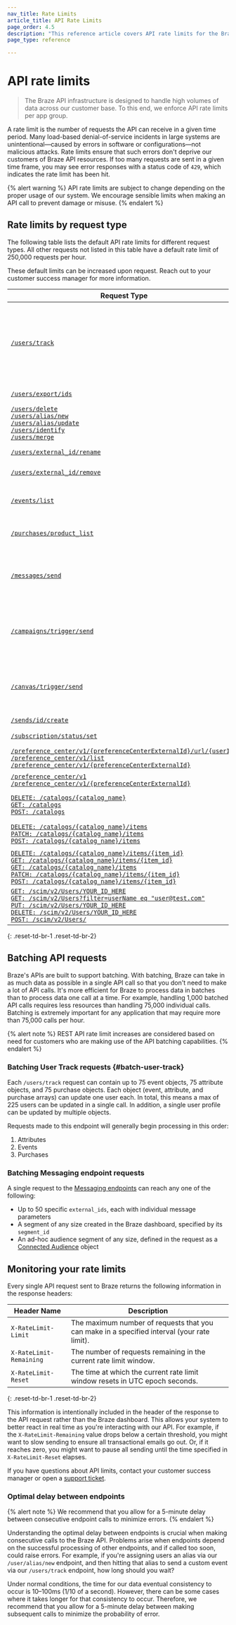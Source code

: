 ```yaml
---
nav_title: Rate Limits
article_title: API Rate Limits
page_order: 4.5
description: "This reference article covers API rate limits for the Braze API infrastructure."
page_type: reference

---
```


# API rate limits

> The Braze API infrastructure is designed to handle high volumes of data across our customer base. To this end, we enforce API rate limits per app group. 

A rate limit is the number of requests the API can receive in a given time period. Many load-based denial-of-service incidents in large systems are unintentional—caused by errors in software or configurations—not malicious attacks. Rate limits ensure that such errors don't deprive our customers of Braze API resources. If too many requests are sent in a given time frame, you may see error responses with a status code of `429`, which indicates the rate limit has been hit.

{% alert warning %}
API rate limits are subject to change depending on the proper usage of our system. We encourage sensible limits when making an API call to prevent damage or misuse.
{% endalert %}

## Rate limits by request type

The following table lists the default API rate limits for different request types. All other requests not listed in this table have a default rate limit of 250,000 requests per hour. 

These default limits can be increased upon request. Reach out to your customer success manager for more information.

| Request Type | Default API Rate Limit |
| --- | --- |
| [`/users/track`][10] | **Requests:** 50,000 requests per minute.<br><br>**Batching:** 75 events, 75 purchases, and 75 attributes per API request. See [Batching User Track requests](#batch-user-track) for more. |
| [`/users/export/ids`][11] | 2,500 requests per minute. |
| [`/users/delete`][12]<br>[`/users/alias/new`][13]<br>[`/users/alias/update`][45]<br>[`/users/identify`][14]<br>[`/users/merge`][44] | 20,000 requests per minute, shared between the endpoints. |
| [`/users/external_id/rename`][20] | 1,000 requests per minute. |
| [`/users/external_id/remove`][21] | 1,000 requests per minute. |
| [`/events/list`][15] | 1,000 requests per hour, shared with the `/purchases/product_list` endpoint. |
| [`/purchases/product_list`][16] | 1,000 requests per hour, shared with the `/events/list` endpoint. |
| [`/messages/send`][17] | 250 requests per minute when specifying a segment or Connected Audience. Otherwise, 250,000 requests per hour. |
| [`/campaigns/trigger/send`][17.1] | 250 requests per minute when specifying a segment or Connected Audience. Otherwise, 250,000 requests per hour. |
| [`/canvas/trigger/send`][17.2] | 250 requests per minute when specifying a segment or Connected Audience. Otherwise, 250,000 requests per hour. |
| [`/sends/id/create`][18] | 100 requests per day. |
| [`/subscription/status/set`][19] | 5,000 requests per minute. |
| [`/preference_center/v1/{preferenceCenterExternalId}/url/{userId}`][26]<br>[`/preference_center/v1/list`][27]<br>[`/preference_center/v1/{preferenceCenterExternalId}`][28] | 1,000 requests per minute, per app group. |
| [`/preference_center/v1`][29]<br>[`/preference_center/v1/{preferenceCenterExternalId}`][30] | 10 requests per minute, per app group. |
| [`DELETE: /catalogs/{catalog_name}`][31]<br>[`GET: /catalogs`][32]<br>[`POST: /catalogs`][33] | 5 requests per minute shared between the endpoints. |
| [`DELETE: /catalogs/{catalog_name}/items`][34]<br>[`PATCH: /catalogs/{catalog_name}/items`][35]<br>[`POST: /catalogs/{catalog_name}/items`][36] | 100 requests per minute shared between the endpoints. |
| [`DELETE: /catalogs/{catalog_name}/items/{item_id}`][37]<br>[`GET: /catalogs/{catalog_name}/items/{item_id}`][38]<br>[`GET: /catalogs/{catalog_name}/items`][39]<br>[`PATCH: /catalogs/{catalog_name}/items/{item_id}`][40]<br>[`POST: /catalogs/{catalog_name}/items/{item_id}`][41] | 50 requests per minute shared between the endpoints. |
| [`GET: /scim/v2/Users/YOUR_ID_HERE`][22]<br>[`GET: /scim/v2/Users?filter=userName eq "user@test.com"`][43]<br>[`PUT: /scim/v2/Users/YOUR_ID_HERE`][25]<br>[`DELETE: /scim/v2/Users/YOUR_ID_HERE`][24]<br>[`POST: /scim/v2/Users/`][23] | 5,000 requests per day, per company, shared between the endpoints. |
{: .reset-td-br-1 .reset-td-br-2}

## Batching API requests

Braze's APIs are built to support batching. With batching, Braze can take in as much data as possible in a single API call so that you don't need to make a lot of API calls. It's more efficient for Braze to process data in batches than to process data one call at a time. For example, handling 1,000 batched API calls requires less resources than handling 75,000 individual calls. Batching is extremely important for any application that may require more than 75,000 calls per hour.

{% alert note %}
REST API rate limit increases are considered based on need for customers who are making use of the API batching capabilities.
{% endalert %}

### Batching User Track requests {#batch-user-track}

Each `/users/track` request can contain up to 75 event objects, 75 attribute objects, and 75 purchase objects. Each object (event, attribute, and purchase arrays) can update one user each. In total, this means a max of 225 users can be updated in a single call. In addition, a single user profile can be updated by multiple objects.

Requests made to this endpoint will generally begin processing in this order: 

1. Attributes
2. Events
3. Purchases

### Batching Messaging endpoint requests

A single request to the [Messaging endpoints][1] can reach any one of the following:

- Up to 50 specific `external_ids`, each with individual message parameters
- A segment of any size created in the Braze dashboard, specified by its `segment_id`
- An ad-hoc audience segment of any size, defined in the request as a [Connected Audience][2] object

## Monitoring your rate limits

Every single API request sent to Braze returns the following information in the response headers:

Header Name             | Description
----------------------- | -----------------------
`X-RateLimit-Limit`     | The maximum number of requests that you can make in a specified interval (your rate limit).
`X-RateLimit-Remaining` | The number of requests remaining in the current rate limit window.
`X-RateLimit-Reset`     | The time at which the current rate limit window resets in UTC epoch seconds.
{: .reset-td-br-1 .reset-td-br-2}

This information is intentionally included in the header of the response to the API request rather than the Braze dashboard. This allows your system to better react in real time as you're interacting with our API. For example, if the `X-RateLimit-Remaining` value drops below a certain threshold, you might want to slow sending to ensure all transactional emails go out. Or, if it reaches zero, you might want to pause all sending until the time specified in `X-RateLimit-Reset` elapses.

If you have questions about API limits, contact your customer success manager or open a [support ticket][support].

### Optimal delay between endpoints

{% alert note %}
We recommend that you allow for a 5-minute delay between consecutive endpoint calls to minimize errors.
{% endalert %}

Understanding the optimal delay between endpoints is crucial when making consecutive calls to the Braze API. Problems arise when endpoints depend on the successful processing of other endpoints, and if called too soon, could raise errors. For example, if you're assigning users an alias via our `/user/alias/new` endpoint, and then hitting that alias to send a custom event via our `/users/track` endpoint, how long should you wait?

Under normal conditions, the time for our data eventual consistency to occur is 10–100ms (1/10 of a second). However, there can be some cases where it takes longer for that consistency to occur. Therefore, we recommend that you allow for a 5-minute delay between making subsequent calls to minimize the probability of error.

[1]: {{site.baseurl}}/api/endpoints/messaging/
[2]: {{site.baseurl}}/api/objects_filters/connected_audience/
[support]: {{site.baseurl}}/braze_support/
[10]: {{site.baseurl}}/api/endpoints/user_data/post_user_track/
[11]: {{site.baseurl}}/api/endpoints/export/user_data/post_users_identifier/
[12]: {{site.baseurl}}/api/endpoints/user_data/post_user_delete/
[13]: {{site.baseurl}}/api/endpoints/user_data/post_user_alias/
[14]: {{site.baseurl}}/api/endpoints/user_data/post_user_identify/
[15]: {{site.baseurl}}/api/endpoints/export/custom_events/get_custom_events/
[16]: {{site.baseurl}}/api/endpoints/export/purchases/get_list_product_id/
[17]: {{site.baseurl}}/api/endpoints/messaging/send_messages/post_send_messages/
[17.1]: {{site.baseurl}}/api/endpoints/messaging/send_messages/post_send_triggered_campaigns/
[17.2]: {{site.baseurl}}/api/endpoints/messaging/send_messages/post_send_triggered_canvases/
[18]: {{site.baseurl}}/api/endpoints/messaging/send_messages/post_create_send_ids/
[19]: {{site.baseurl}}/api/endpoints/subscription_groups/post_update_user_subscription_group_status/
[20]: {{site.baseurl}}/api/endpoints/user_data/external_id_migration/post_external_ids_rename/
[21]: {{site.baseurl}}/api/endpoints/user_data/external_id_migration/post_external_ids_remove/
[22]: {{site.baseurl}}/get_see_user_account_information/
[23]: {{site.baseurl}}/post_create_user_account/
[24]: {{site.baseurl}}/delete_existing_dashboard_user/
[25]: {{site.baseurl}}/post_update_existing_user_account/
[26]: {{site.baseurl}}/api/endpoints/preference_center/get_create_url_preference_center/
[27]: {{site.baseurl}}/api/endpoints/preference_center/get_list_preference_center/
[28]: {{site.baseurl}}/api/endpoints/preference_center/get_view_details_preference_center/
[29]: {{site.baseurl}}/api/endpoints/preference_center/post_create_preference_center/
[30]: {{site.baseurl}}/api/endpoints/preference_center/put_update_preference_center/
[31]: {{site.baseurl}}/api/endpoints/catalogs/catalog_management/synchronous/delete_catalog/
[32]: {{site.baseurl}}/api/endpoints/catalogs/catalog_management/synchronous/get_list_catalogs/
[33]: {{site.baseurl}}/api/endpoints/catalogs/catalog_management/synchronous/post_create_catalog/
[34]: {{site.baseurl}}/api/endpoints/catalogs/catalog_items/asynchronous/delete_catalog_items_bulk/
[35]: {{site.baseurl}}/api/endpoints/catalogs/catalog_items/asynchronous/patch_catalog_items_bulk/
[36]: {{site.baseurl}}/api/endpoints/catalogs/catalog_items/asynchronous/post_create_catalog_items_bulk/
[37]: {{site.baseurl}}/api/endpoints/catalogs/catalog_items/synchronous/delete_catalog_item/
[38]: {{site.baseurl}}/api/endpoints/catalogs/catalog_items/synchronous/get_catalog_item_details/
[39]: {{site.baseurl}}/api/endpoints/catalogs/catalog_items/synchronous/get_catalog_items_details_bulk/
[40]: {{site.baseurl}}/api/endpoints/catalogs/catalog_items/synchronous/patch_catalog_item/
[41]: {{site.baseurl}}/api/endpoints/catalogs/catalog_items/synchronous/post_create_catalog_item/
[43]: {{site.baseurl}}/get_search_existing_dashboard_user_email/
[44]: {{site.baseurl}}/api/endpoints/user_data/post_users_merge/
[45]: {{site.baseurl}}/api/endpoints/user_data/post_users_alias_update/

